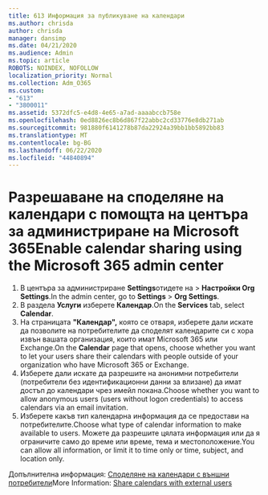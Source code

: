 ```yaml
---
title: 613 Информация за публикуване на календари
ms.author: chrisda
author: chrisda
manager: dansimp
ms.date: 04/21/2020
ms.audience: Admin
ms.topic: article
ROBOTS: NOINDEX, NOFOLLOW
localization_priority: Normal
ms.collection: Adm_O365
ms.custom:
- "613"
- "3800011"
ms.assetid: 5372dfc5-e4d8-4e65-a7ad-aaaabccb758e
ms.openlocfilehash: 0ed8826ec8b6d867f22abbc2cd33776e8db271ab
ms.sourcegitcommit: 981880f6141278b87da22924a39bb1bb5892bb83
ms.translationtype: MT
ms.contentlocale: bg-BG
ms.lasthandoff: 06/22/2020
ms.locfileid: "44840894"
---
```

# <a name="enable-calendar-sharing-using-the-microsoft-365-admin-center"></a><span data-ttu-id="d2c8a-102">Разрешаване на споделяне на календари с помощта на центъра за администриране на Microsoft 365</span><span class="sxs-lookup"><span data-stu-id="d2c8a-102">Enable calendar sharing using the Microsoft 365 admin center</span></span>

1. <span data-ttu-id="d2c8a-103">В центъра за администриране **Settings**отидете на   >   **Настройки Org Settings**.</span><span class="sxs-lookup"><span data-stu-id="d2c8a-103">In the admin center, go to  **Settings**  >  **Org Settings**.</span></span>
2. <span data-ttu-id="d2c8a-104">В раздела **Услуги** изберете **Календар**.</span><span class="sxs-lookup"><span data-stu-id="d2c8a-104">On the  **Services**  tab, select  **Calendar**.</span></span>
3. <span data-ttu-id="d2c8a-105">На страницата **"Календар",** която се отваря, изберете дали искате да позволите на потребителите да споделят календарите си с хора извън вашата организация, които имат Microsoft 365 или Exchange.</span><span class="sxs-lookup"><span data-stu-id="d2c8a-105">On the  **Calendar**  page that opens, choose whether you want to let your users share their calendars with people outside of your organization who have Microsoft 365 or Exchange.</span></span>
4. <span data-ttu-id="d2c8a-106">Изберете дали искате да разрешите на анонимни потребители (потребители без идентификационни данни за влизане) да имат достъп до календари чрез имейл покана.</span><span class="sxs-lookup"><span data-stu-id="d2c8a-106">Choose whether you want to allow anonymous users (users without logon credentials) to access calendars via an email invitation.</span></span>
5. <span data-ttu-id="d2c8a-107">Изберете какъв тип календарна информация да се предостави на потребителите.</span><span class="sxs-lookup"><span data-stu-id="d2c8a-107">Choose what type of calendar information to make available to users.</span></span> <span data-ttu-id="d2c8a-108">Можете да разрешите цялата информация или да я ограничите само до време или време, тема и местоположение.</span><span class="sxs-lookup"><span data-stu-id="d2c8a-108">You can allow all information, or limit it to time only or time, subject, and location only.</span></span>

<span data-ttu-id="d2c8a-109">Допълнителна информация: [Споделяне на календари с външни потребители](https://docs.microsoft.com/microsoft-365/admin/manage/share-calendars-with-external-users)</span><span class="sxs-lookup"><span data-stu-id="d2c8a-109">More Information: [Share calendars with external users](https://docs.microsoft.com/microsoft-365/admin/manage/share-calendars-with-external-users)</span></span>
